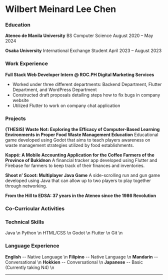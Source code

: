 # Wilbert Meinard Lee Chen

### Education
**Ateneo de Manila University**
BS Computer Science
August 2020 – May 2024

**Osaka University**
International Exchange Student
April 2023 – August 2023

### Work Experience
**Full Stack Web Developer Intern @ ROC.PH Digital Marketing Services**
- Worked under three different departments: Backend Department, Flutter Department, and WordPress Department
- Constructed draft proposals detailing steps how to fix bugs in company website
- Utilized Flutter to work on company chat application

### Projects
**(THESIS) Waste Not:  Exploring the Efficacy of Computer-Based Learning Environments in Proper Food Waste Management Education**
Educational game developed using Godot that aims to teach players awareness on waste management strategies utilized by food establishments.

**Kappé: A Mobile Accounting Application for the Coffee Farmers of the Province of Bukidnon**
A financial tracker app developed using Flutter and Firebase for farmers to keep track of their finances and inventories.

**Shoot n’ Scoot: Multiplayer Java Game**
A side-scrolling run and gun game developed using Java that can allow up to two players to play together through networking. 

**From the Hill to EDSA: 37 years in the Ateneo since the 1986 Revolution**


### Co-Curricular Activities

### Technical Skills
Java \n
Python \n
HTML/CSS \n
Godot \n
Flutter \n
Git \n

### Language Experience
**English** -- Native Language \n
**Filipino** -- Native Language \n
**Mandarin** -- Conversational \n
**Hokkien** -- Conversational \n
**Japanese** -- Basic (Currently taking N4) \n

----
